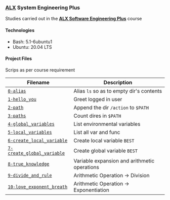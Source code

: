 ### [ALX](https://www.alxafrica.com/) System Engineering Plus

Studies carried out in the **[ALX Software Engineering Plus](https://www.alxafrica.com/software-engineering-plus/)** course

#### Technologies

* Bash:     5.1-6ubuntu1
* Ubuntu:   20.04 LTS

#### Project Files

Scrips as per course requirement

| Filename | Description |
| -------- | ----------- |
| [`0-alias`](0-alias) | Alias `ls` so as to empty dir's contents |
| [`1-hello_you`](1-hello_you) | Greet logged in user |
| [`2-path`](2-path) | Append the dir `/action` to `$PATH` |
| [`3-paths`](3-paths) | Count dires in `$PATH` |
| [`4-global_variables`](4-global_variables) | List environmental variables |
| [`5-local_variables`](5-local_variables) | List all var and func |
| [`6-create_local_variable`](6-create_local_variable) | Create local variable `BEST` |
| [`7-create_global_variable`](6-create_global_variable) | Create global variable `BEST` |
| [`8-true_knowledge`](8-true_knowledge) | Variable expansion and arithmetic operations |
| [`9-divide_and_rule`](9-divide_and_rule) | Arithmetic Operation -> Division |
| [`10-love_exponent_breath`](10-love_exponent_breath) | Arithmetic Operation -> Exponentiation |

